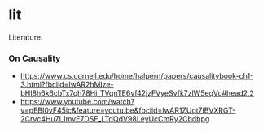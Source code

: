 # lit
Literature.

### On Causality

- https://www.cs.cornell.edu/home/halpern/papers/causalitybook-ch1-3.html?fbclid=IwAR2hMIze-bHI8h6k6cbTx7qh78Hi_TVqnTE6vf42jzFVyeSvfk7zlW5eqVc#head2.2
- https://www.youtube.com/watch?v=pEBI0vF45ic&feature=youtu.be&fbclid=IwAR1ZUot7iBVXRGT-2Crvc4Hu7L1mvE7DSF_LTdQdV98LeyUcCmRy2Cbdbpg
